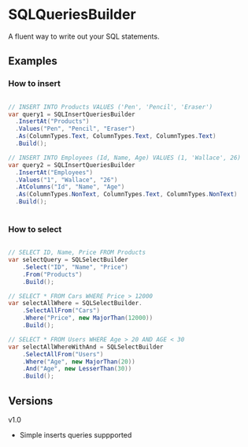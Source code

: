 # SQLQueriesBuilder
A fluent way to write out your SQL statements.

## Examples

### How to insert

```c#

// INSERT INTO Products VALUES ('Pen', 'Pencil', 'Eraser')
var query1 = SQLInsertQueriesBuilder
  .InsertAt("Products")
  .Values("Pen", "Pencil", "Eraser")
  .As(ColumnTypes.Text, ColumnTypes.Text, ColumnTypes.Text)
  .Build();

// INSERT INTO Employees (Id, Name, Age) VALUES (1, 'Wallace', 26)
var query2 = SQLInsertQueriesBuilder
  .InsertAt("Employees")
  .Values("1", "Wallace", "26")
  .AtColumns("Id", "Name", "Age")
  .As(ColumnTypes.NonText, ColumnTypes.Text, ColumnTypes.NonText)
  .Build();
  
```
### How to select

```c#

// SELECT ID, Name, Price FROM Products
var selectQuery = SQLSelectBuilder
    .Select("ID", "Name", "Price")
    .From("Products")
    .Build();

// SELECT * FROM Cars WHERE Price > 12000
var selectAllWhere = SQLSelectBuilder.
    .SelectAllFrom("Cars")
    .Where("Price", new MajorThan(12000))
    .Build();

// SELECT * FROM Users WHERE Age > 20 AND AGE < 30
var selectAllWhereWithAnd = SQLSelectBuilder
    .SelectAllFrom("Users")
    .Where("Age", new MajorThan(20))
    .And("Age", new LesserThan(30))
    .Build();

```

## Versions

v1.0
- Simple inserts queries suppported
